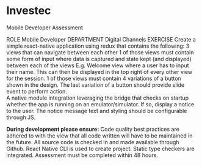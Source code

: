 # Investec

Mobile Developer Assessment

ROLE
Mobile Developer
DEPARTMENT
Digital Channels
EXERCISE
Create a simple react-native application using redux that contains the following:
3 views that can navigate between each other
1 of those views must contain some form of input where data is captured and state kept (and displayed) between each of the views
E.g. Welcome view where a user has to input their name. This can then be displayed in the top right of every other view for the session.
1 of those views must contain 4 variations of a button shown in the design. The last variation of a button should provide slide event to perform action.  
A native module integration leveraging the bridge that checks on startup whether the app is running on an emulator/simulator. If so, display a notice to the user. The notice message text and styling should be configurable through JS.

**During development please ensure:**
Code quality best practices are adhered to with the view that all code written will have to be maintained in the future.
All source code is checked in and made available through Github.
React Native CLI is used to create project.
Static type checkers are integrated.
Assessment must be completed within 48 hours.
